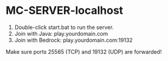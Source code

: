 # MC-SERVER-localhost

1. Double-click start.bat to run the server.
2. Join with Java: play.yourdomain.com
3. Join with Bedrock: play.yourdomain.com:19132

Make sure ports 25565 (TCP) and 19132 (UDP) are forwarded!
